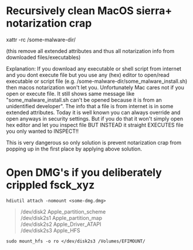 # Recursively clean MacOS sierra+ notarization crap
xattr -rc /some-malware-dir/

(this remove all extended attributes and thus all notarization info from downloaded files/executables)

Explanation: If you download any executable or shell script from internet and you dont execute file but you use any (hex) editor to open/read executable or script file (e.g. /some-malware-dir/some_malware_install.sh) then macos notarization won't let you. Unfortunately Mac cares not if you open or execute file. It still shows same message like "some_malware_install.sh can't be opened because it is from an unidentified developer". The info that a file is from internet is in some extended attributes.
Today it is well known you can always override and open anyways in security settings.
But if you do that it won't simply open hex editor and let you inspect file BUT INSTEAD it straight EXECUTES file you only wanted to INSPECT!!

This is very dangerous so only solution is prevent notarization crap from popping up in the first place by applying above solution.

# Open DMG's if you deliberately crippled fsck_xyz
```
hdiutil attach -nomount <some-dmg.dmg>
```
> /dev/disk2          	Apple_partition_scheme         	
> /dev/disk2s1        	Apple_partition_map            	
> /dev/disk2s2        	Apple_Driver_ATAPI             	
> /dev/disk2s3        	Apple_HFS

```
sudo mount_hfs -o ro </dev/disk2s3 /Volumes/EFIMOUNT/
```
